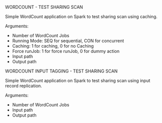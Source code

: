 WORDCOUNT - TEST SHARING SCAN

Simple WordCount application on Spark to test sharing scan using caching.

Arguments:
- Number of WordCount Jobs
- Running Mode: SEQ for sequential, CON for concurrent
- Caching: 1 for caching, 0 for no Caching
- Force runJob: 1 for force runJob, 0 for dummy action
- Input path
- Output path

WORDCOUNT INPUT TAGGING - TEST SHARING SCAN

Simple WordCount application on Spark to test sharing scan using input record replication.

Arguments:
- Number of WordCount Jobs
- Input path
- Output path
